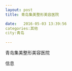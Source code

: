 ```yaml
--- 
layout: post 
title: 青岛集美整形美容医院

date:   2016-05-03 13:39:56 
categories:其他  
city:青岛
  
--- 
```

   
青岛集美整形美容医院

信息

